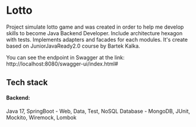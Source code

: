 # Lotto

Project simulate lotto game and was created in order to help me develop skills to become Java Backend Developer.
Include architecture hexagon with tests. Implements
adapters and facades for each modules.
It's create based on JuniorJavaReady2.0 course by Bartek Kalka.

You can see the endpoint in Swagger at the link: http://localhost:8080/swagger-ui/index.html#

## Tech stack
#### Backend: 
Java 17, SpringBoot - Web, Data, Test, NoSQL Database - MongoDB, JUnit, Mockito, Wiremock, Lombok
